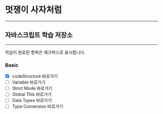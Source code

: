 # 멋쟁이 사자처럼
---
## 자바스크립트 학습 저장소
---

학습이 완료된 항복은 체크박스로 표시합니다.
### Basic
- [x] codeStructure 바로가기
- [ ] Variable 바로가기
- [ ] Strict Mode 바로가기
- [ ] Global This 바로가기
- [ ] Data Types 바로가기
- [ ] Type Conversion 바로가기
